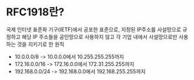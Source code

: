# RFC1918란?

국제 인터넷 표준화 기구(IETF)에서 공포한 표준으로, 지정된 IP주소를 사설망으로 규정하고 해당 IP 주소들을 공인망으로 사용하지 않고 각 기업 내에서 사설망으로만 사용하는 것을 지키기로 한 원칙 

* 10.0.0.0/8 -> 10.0.0.0에서 10.255.255.255까지
* 172.16.0.0/16 -> 172.16.0.0에서 172.31.255.255까지
* 192.168.0.0/24 -> 192.168.0.0에서 192.168.255.255까지